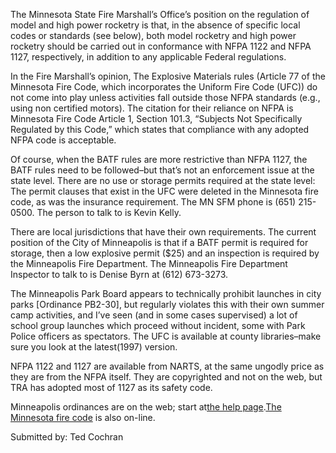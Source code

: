 The Minnesota State Fire Marshall’s Office’s position on the regulation of model and high power rocketry is that, in the absence of specific local codes or standards (see below), both model rocketry and high power rocketry should be carried out in conformance with NFPA 1122 and NFPA 1127, respectively, in addition to any applicable Federal regulations.

In the Fire Marshall’s opinion, The Explosive Materials rules (Article 77 of the Minnesota Fire Code, which incorporates the Uniform Fire Code (UFC)) do not come into play unless activities fall outside those NFPA standards (e.g., using non certified motors). The citation for their reliance on NFPA is Minnesota Fire Code Article 1, Section 101.3, “Subjects Not Specifically Regulated by this Code,” which states that compliance with any adopted NFPA code is acceptable.

Of course, when the BATF rules are more restrictive than NFPA 1127, the BATF rules need to be followed–but that’s not an enforcement issue at the state level. There are no use or storage permits required at the state level: The permit clauses that exist in the UFC were deleted in the Minnesota fire code, as was the insurance requirement. The MN SFM phone is (651) 215-0500. The person to talk to is Kevin Kelly.

There are local jurisdictions that have their own requirements. The current position of the City of Minneapolis is that if a BATF permit is required for storage, then a low explosive permit ($25) and an inspection is required by the Minneapolis Fire Department. The Minneapolis Fire Department Inspector to talk to is Denise Byrn at (612) 673-3273.

The Minneapolis Park Board appears to technically prohibit launches in city parks [Ordinance PB2-30], but regularly violates this with their own summer camp activities, and I’ve seen (and in some cases supervised) a lot of school group launches which proceed without incident, some with Park Police officers as spectators. The UFC is available at county libraries–make sure you look at the latest(1997) version.

NFPA 1122 and 1127 are available from NARTS, at the same ungodly price as they are from the NFPA itself. They are copyrighted and not on the web, but TRA has adopted most of 1127 as its safety code.

Minneapolis ordinances are on the web; start at[the help page](http://www.ci.mpls.mn.us./citywork/clerk/laws/mcchelp/mcchelp.html).[The Minnesota fire code](http://www.dps.state.mn.us/fmarshal/firecode/97mufc-3-amend-explan.html) is also on-line.

Submitted by: Ted Cochran
